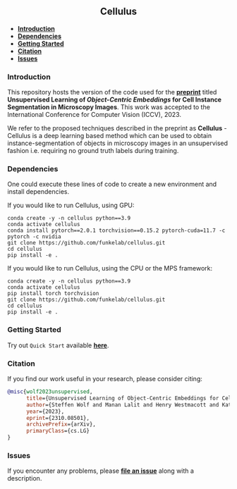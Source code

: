 <h2 align="center">Cellulus</h2>

- **[Introduction](#introduction)**
- **[Dependencies](#dependencies)**
- **[Getting Started](#getting-started)**
- **[Citation](#citation)**
- **[Issues](#issues)**


### Introduction
This repository hosts the version of the code used for the **[preprint](https://arxiv.org/pdf/2310.08501.pdf)** titled **Unsupervised Learning of *Object-Centric Embeddings* for Cell Instance Segmentation in Microscopy Images**. This work was accepted to the International Conference for Computer Vision (ICCV), 2023.

We refer to the proposed techniques described in the preprint as **Cellulus** - Cellulus is a deep learning based method which can be used to obtain instance-segmentation of objects in microscopy images in an unsupervised fashion i.e. requiring no ground truth labels during training. 

### Dependencies 

One could execute these lines of code to create a new environment and install dependencies. 

If you would like to run Cellulus, using GPU:

```
conda create -y -n cellulus python==3.9
conda activate cellulus
conda install pytorch==2.0.1 torchvision==0.15.2 pytorch-cuda=11.7 -c pytorch -c nvidia
git clone https://github.com/funkelab/cellulus.git
cd cellulus
pip install -e .
```

If you would like to run Cellulus, using the CPU or the MPS framework:

```
conda create -y -n cellulus python==3.9
conda activate cellulus
pip install torch torchvision
git clone https://github.com/funkelab/cellulus.git
cd cellulus
pip install -e .
```

### Getting Started

Try out `Quick Start` available **[here](https://funkelab.github.io/cellulus/quickstart.html)**. 

### Citation

If you find our work useful in your research, please consider citing:

```bibtex
@misc{wolf2023unsupervised,
      title={Unsupervised Learning of Object-Centric Embeddings for Cell Instance Segmentation in Microscopy Images}, 
      author={Steffen Wolf and Manan Lalit and Henry Westmacott and Katie McDole and Jan Funke},
      year={2023},
      eprint={2310.08501},
      archivePrefix={arXiv},
      primaryClass={cs.LG}
}
```

### Issues

If you encounter any problems, please **[file an issue](https://github.com/funkelab/cellulus/issues)** along with a description.



